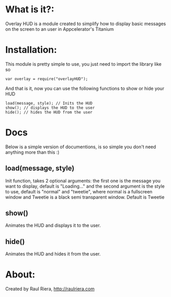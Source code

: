 # What is it?:

Overlay HUD is a module created to simplify how to display basic messages on the screen to an user in Appcelerator's Titanium 

# Installation:

This module is pretty simple to use, you just need to import the library like so

	var overlay = require("overlayHUD");

And that is it, now you can use the following functions to show or hide your HUD

	load(message, style); // Inits the HUD
	show(); // displays the HUD to the user
	hide(); // hides the HUD from the user	

# Docs

Below is a simple version of documentions, is so simple you don't need anything more than this :)

## load(message, style)

Init function, takes 2 optional arguments: the first one is the message you want to display, default is "Loading..." and the second argument is the style to use, default is "normal" and "tweetie", where normal is a fullscreen window and Tweetie is a black semi transparent window. Default is Tweetie

## show()

Animates the HUD and displays it to the user.

## hide()

Animates the HUD and hides it from the user.

# About:

Created by Raul Riera, http://raulriera.com